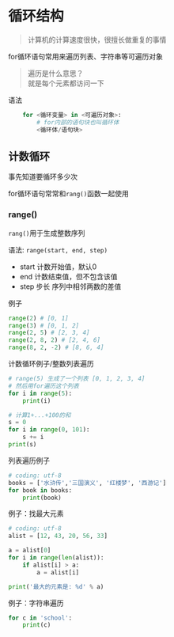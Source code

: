 # 循环结构

> 计算机的计算速度很快，很擅长做重复的事情

for循环语句常用来遍历列表、字符串等可遍历对象

> 遍历是什么意思？  
> 就是每个元素都访问一下

语法

```python
    for <循环变量> in <可遍历对象>:
        # for内部的语句块也叫循环体
        <循环体/语句块>
```

## 计数循环
事先知道要循环多少次

for循环语句常常和`rang()`函数一起使用

### range()

`rang()`用于生成整数序列

语法: `range(start, end, step)`

- start 计数开始值，默认0
- end 计数结束值，但不包含该值
- step 步长 序列中相邻两数的差值

例子
```python
range(2) # [0, 1]
range(3) # [0, 1, 2]
range(2, 5) # [2, 3, 4]
range(2, 8, 2) # [2, 4, 6]
range(8, 2, -2) # [8, 6, 4]
```

计数循环例子/整数列表遍历

```python
# range(5) 生成了一个列表 [0, 1, 2, 3, 4]
# 然后用for遍历这个列表
for i in range(5):
    print(i)

# 计算1+...+100的和
s = 0
for i in range(0, 101):
    s += i
print(s)
```

列表遍历例子

```python
# coding: utf-8
books = ['水浒传','三国演义', '红楼梦', '西游记']
for book in books:
    print(book)

```

例子：找最大元素
```python
# coding: utf-8
alist = [12, 43, 20, 56, 33]

a = alist[0]
for i in range(len(alist)):
    if alist[i] > a:
        a = alist[i]

print('最大的元素是: %d' % a)
```

例子：字符串遍历
```python
for c in 'school':
    print(c)
```
